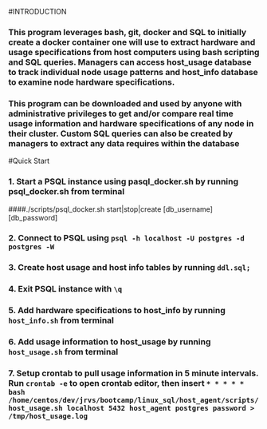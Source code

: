 

#INTRODUCTION
### This program leverages bash, git, docker and SQL to initially create a docker container one will use to extract hardware and usage specifications from host computers using bash scripting and SQL queries. Managers can access host_usage database to track individual node usage patterns and host_info database to examine node hardware specifications.
### This program can be downloaded and used by anyone with administrative privileges to get and/or compare real time usage information and hardware specifications of any node in their cluster. Custom SQL queries can also be created by managers to extract any data requires within the database

#Quick Start
### 1. Start a PSQL instance using pasql_docker.sh by running psql_docker.sh from terminal 
####./scripts/psql_docker.sh start|stop|create [db_username][db_password]
### 2. Connect to PSQL using ```psql -h localhost -U postgres -d postgres -W```
### 3. Create host usage and host info tables by running ```ddl.sql;```
### 4. Exit PSQL instance with ```\q```
### 5. Add hardware specifications to host_info by running ```host_info.sh``` from terminal
### 6. Add usage information to host_usage by running ```host_usage.sh``` from terminal
### 7. Setup crontab to pull usage information in 5 minute intervals. Run ```crontab -e``` to open crontab editor, then insert ```* * * * * bash /home/centos/dev/jrvs/bootcamp/linux_sql/host_agent/scripts/host_usage.sh localhost 5432 host_agent postgres password > /tmp/host_usage.log```



